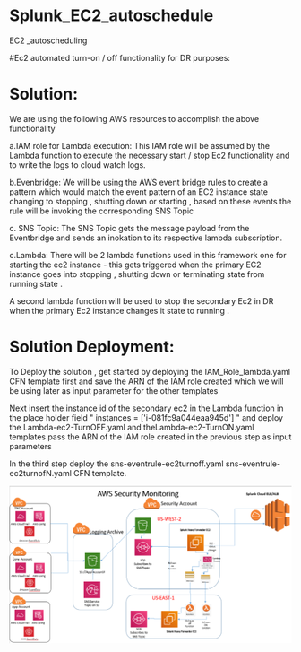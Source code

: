 # Splunk_EC2_autoschedule
EC2 _autoscheduling 

#Ec2 automated turn-on / off functionality for DR purposes:

# Solution:
We are using the following AWS resources to accomplish the above functionality

a.IAM role for Lambda execution:
This IAM role will be assumed by the Lambda function to execute the necessary start / stop Ec2 functionality and to write the logs to cloud watch logs.

b.Evenbridge:
We will be using the AWS event bridge rules to create a pattern which would match the event pattern of an EC2 instance state changing to stopping , shutting down or starting , based on these events the rule will be invoking the corresponding SNS Topic

c. SNS Topic:
The SNS Topic gets the message payload from the Eventbridge and sends an inokation to its respective lambda subscription.

c.Lambda:
There will be 2 lambda functions used in this framework one for starting  the ec2 instance - this gets triggered when the primary EC2 instance goes into stopping , shutting down or terminating state from running state .

A second lambda function will be used to stop the secondary Ec2 in DR when the primary Ec2 instance changes it state to running .



# Solution Deployment:
To Deploy the solution , get started by deploying the IAM_Role_lambda.yaml CFN template first and save the ARN of the IAM role created which we will be using later as input parameter for the other templates

Next insert the instance id of the secondary ec2 in the Lambda function in the place holder field  " instances = ['i-081fc9a044eaa945d'] " and deploy the Lambda-ec2-TurnOFF.yaml and theLambda-ec2-TurnON.yaml templates pass the ARN of the IAM role created in the previous step as input parameters

In the third step deploy the sns-eventrule-ec2turnoff.yaml sns-eventrule-ec2turnofN.yaml CFN template.

![](Splun_DR.png)


